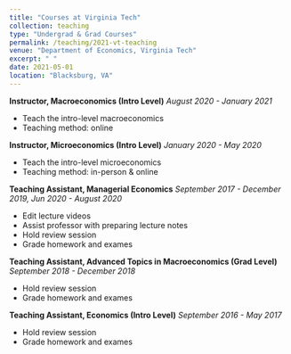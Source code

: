 ```yaml
---
title: "Courses at Virginia Tech"
collection: teaching
type: "Undergrad & Grad Courses"
permalink: /teaching/2021-vt-teaching
venue: "Department of Economics, Virginia Tech"
excerpt: " "
date: 2021-05-01
location: "Blacksburg, VA"
---
```


**Instructor, Macroeconomics (Intro Level)**
*August 2020 - January 2021*

* Teach the intro-level macroeconomics
* Teaching method: online

**Instructor, Microeconomics (Intro Level)**
*January 2020 - May 2020*

* Teach the intro-level microeconomics
* Teaching method: in-person & online

**Teaching Assistant, Managerial Economics**
*September 2017 - December 2019, Jun 2020 - August 2020*

* Edit lecture videos
* Assist professor with preparing lecture notes
* Hold review session
* Grade homework and exames

**Teaching Assistant, Advanced Topics in Macroeconomics (Grad Level)**
*September 2018 - December 2018*

* Hold review session
* Grade homework and exames

**Teaching Assistant, Economics (Intro Level)**
*September 2016 - May 2017*

* Hold review session
* Grade homework and exames
